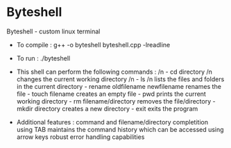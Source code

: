 # Byteshell
Byteshell - custom linux terminal

- To compile : 
                g++ -o byteshell byteshell.cpp -lreadline
- To run      :
                ./byteshell

- This shell can perform the following commands : /n
                - cd directory /n
                    changes the current working directory /n
                - ls /n
                    lists the files and folders in the current directory
                - rename oldfilename newfilename
                    renames the file 
                - touch filename
                    creates an empty file
                - pwd
                    prints the current working directory
                - rm filename/directory
                    removes the file/directory
                - mkdir directory
                    creates a new directory
                - exit
                    exits the program

- Additional features : 
                          command and filename/directory completition using TAB
                          maintains the command history which can be accessed using arrow keys
                          robust error handling capabilities
